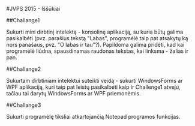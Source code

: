 ﻿#JVPS 2015 - Iššūkiai

##Challange1

Sukurti mini dirbtinį intelektą - konsolinę aplikaciją, su kuria būtų galima pasikalbėti (pvz. parašius tekstą "Labas", programėlė taip pat atsakytų ką nors panašaus, pvz. "O labas ir tau"?). Papildoma galima pridėti, kad kai programėlė liūdna, spausdinamas raudonas tekstas, kai linksma - žalias ir pan.

##Challange2

Sukurtam dirbtiniam intelektui suteikti veidą - sukurti WindowsForms ar WPF aplikaciją, kuri taip pat leistų pasikalbėti kaip ir Challenge1 atveju, tačiau tai darytų WindowsForms ar WPF priemonėmis.

##Challange3

Sukurti programėlę tiksliai atkartojančią Notepad programos funkcijas.